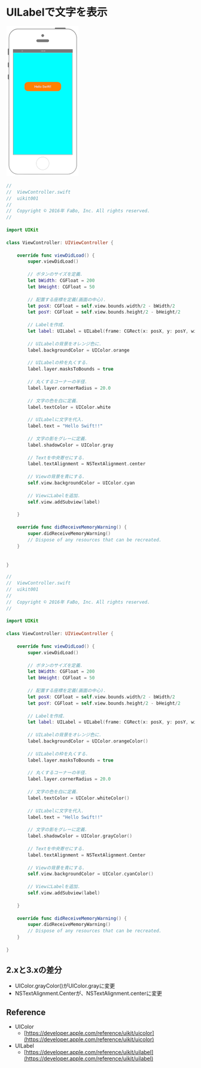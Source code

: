 # UILabelで文字を表示

![Preview uikit001](./img/uikit001.png)

```swift  fct_label="Swift 4.x/Swift 3.x"
//
//  ViewController.swift
//  uikit001
//
//  Copyright © 2016年 FaBo, Inc. All rights reserved.
//

import UIKit

class ViewController: UIViewController {

    override func viewDidLoad() {
        super.viewDidLoad()

        // ボタンのサイズを定義.
        let bWidth: CGFloat = 200
        let bHeight: CGFloat = 50

        // 配置する座標を定義(画面の中心).
        let posX: CGFloat = self.view.bounds.width/2 - bWidth/2
        let posY: CGFloat = self.view.bounds.height/2 - bHeight/2

        // Labelを作成.
        let label: UILabel = UILabel(frame: CGRect(x: posX, y: posY, width: bWidth, height: bHeight))

        // UILabelの背景をオレンジ色に.
        label.backgroundColor = UIColor.orange

        // UILabelの枠を丸くする.
        label.layer.masksToBounds = true

        // 丸くするコーナーの半径.
        label.layer.cornerRadius = 20.0

        // 文字の色を白に定義.
        label.textColor = UIColor.white

        // UILabelに文字を代入.
        label.text = "Hello Swift!!"

        // 文字の影をグレーに定義.
        label.shadowColor = UIColor.gray

        // Textを中央寄せにする.
        label.textAlignment = NSTextAlignment.center

        // Viewの背景を青にする.
        self.view.backgroundColor = UIColor.cyan

        // ViewにLabelを追加.
        self.view.addSubview(label)

    }

    override func didReceiveMemoryWarning() {
        super.didReceiveMemoryWarning()
        // Dispose of any resources that can be recreated.
    }


}
```

```swift fct_label="Swift 2.3"
//
//  ViewController.swift
//  uikit001
//
//  Copyright © 2016年 FaBo, Inc. All rights reserved.
//

import UIKit

class ViewController: UIViewController {

    override func viewDidLoad() {
        super.viewDidLoad()

        // ボタンのサイズを定義.
        let bWidth: CGFloat = 200
        let bHeight: CGFloat = 50

        // 配置する座標を定義(画面の中心).
        let posX: CGFloat = self.view.bounds.width/2 - bWidth/2
        let posY: CGFloat = self.view.bounds.height/2 - bHeight/2

        // Labelを作成.
        let label: UILabel = UILabel(frame: CGRect(x: posX, y: posY, width: bWidth, height: bHeight))

        // UILabelの背景をオレンジ色に.
        label.backgroundColor = UIColor.orangeColor()

        // UILabelの枠を丸くする.
        label.layer.masksToBounds = true

        // 丸くするコーナーの半径.
        label.layer.cornerRadius = 20.0

        // 文字の色を白に定義.
        label.textColor = UIColor.whiteColor()

        // UILabelに文字を代入.
        label.text = "Hello Swift!!"

        // 文字の影をグレーに定義.
        label.shadowColor = UIColor.grayColor()

        // Textを中央寄せにする.
        label.textAlignment = NSTextAlignment.Center

        // Viewの背景を青にする.
        self.view.backgroundColor = UIColor.cyanColor()

        // ViewにLabelを追加.
        self.view.addSubview(label)

    }

    override func didReceiveMemoryWarning() {
        super.didReceiveMemoryWarning()
        // Dispose of any resources that can be recreated.
    }

}
```

## 2.xと3.xの差分

* UIColor.grayColor()がUIColor.grayに変更
* NSTextAlignment.Centerが、NSTextAlignment.centerに変更

## Reference

* UIColor
	* [https://developer.apple.com/reference/uikit/uicolor](https://developer.apple.com/reference/uikit/uicolor)
* UILabel
	* [https://developer.apple.com/reference/uikit/uilabel](https://developer.apple.com/reference/uikit/uilabel)
